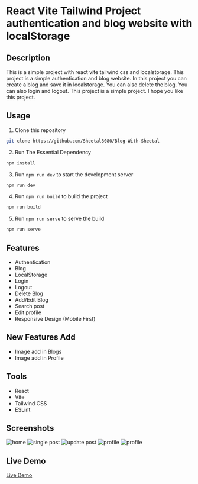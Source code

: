 # React Vite Tailwind Project authentication and blog website with localStorage 
## Description 
This is a simple project with react vite tailwind css and localstorage. This project is a simple authentication and blog website. In this project you can create a blog and save it in localstorage. You can also delete the blog. You can also login and logout. This project is a simple project. I hope you like this project.

## Usage
1. Clone this repository
```bash
git clone https://github.com/Sheetal8080/Blog-With-Sheetal
```
2. Run The Essential Dependency
```bash
npm install
```
3. Run `npm run dev` to start the development server
```bash
npm run dev
```
4. Run `npm run build` to build the project
```bash
npm run build
```
5. Run `npm run serve` to serve the build
```bash
npm run serve
```

## Features
- Authentication
- Blog
- LocalStorage
- Login
- Logout
- Delete Blog
- Add/Edit Blog 
- Search post
- Edit profile
- Responsive Design (Mobile First) 

## New Features Add
- Image add in Blogs
- Image add in Profile

## Tools
- React
- Vite
- Tailwind CSS
- ESLint

## Screenshots
![home](public/Screenshots/image.png)
![single post](public/Screenshots/image-1.png)
![update post](public/Screenshots/image-2.png)
![profile](public/Screenshots/image-3.png)
![profile](public/Screenshots/image-4.png)

## Live Demo
[Live Demo](https://react-blog-localstorage.vercel.app/)






